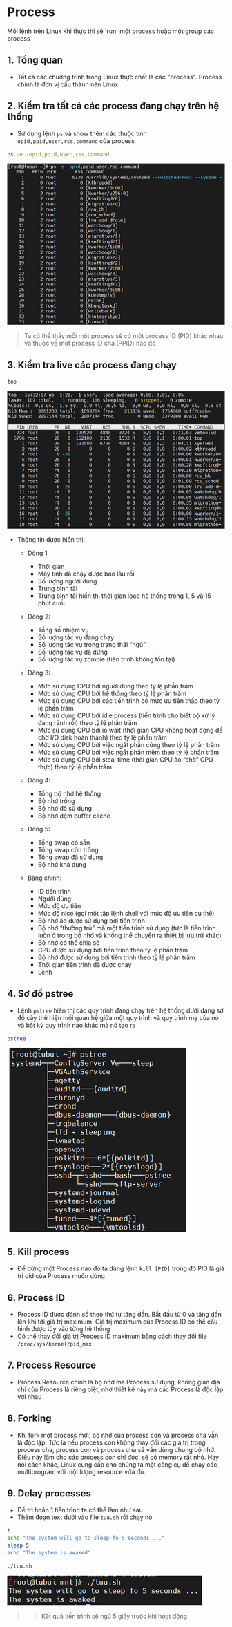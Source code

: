 # Process
Mỗi lệnh trên Linux khi thực thi sẽ 'run' một process hoặc một group các process
## 1. Tổng quan 
- Tất cả các chương trình trong Linux thực chất là các "process". Process chính là đơn vị cấu thành nên Linux
## 2. Kiểm tra tất cả các process đang chạy trên hệ thống
- Sử dụng lệnh `ps` và show thêm các thuộc tính `opid,ppid,user,rss,command` của process
```sh
ps -e -opid,ppid,user,rss,command
```

![](./images/ps.png)

> Ta có thể thấy mỗi một process sẽ có một process ID (PID) khác nhau và thuộc về một process ID cha (PPID) nào đó

## 3. Kiểm tra live các process đang chạy
```sh
top
```

![](./images/top.png)

- Thông tin được hiển thị:
	+ Dòng 1: 
		+ Thời gian
		+ Máy tính đã chạy được bao lâu rồi
		+ Số lượng người dùng
		+ Trung bình tải
		+ Trung bình tải hiển thị thời gian load hệ thống trong 1, 5 và 15 phút cuối.

	+ Dòng 2: 
		+ Tổng số nhiệm vụ
		+ Số lượng tác vụ đang chạy
		+ Số lượng tác vụ trong trạng thái “ngủ”
		+ Số lượng tác vụ đã dừng
		+ Số lượng tác vụ zombie (tiến trình không tồn tại)

	+ Dòng 3:
		+ Mức sử dụng CPU bởi người dùng theo tỷ lệ phần trăm
		+ Mức sử dụng CPU bởi hệ thống theo tỷ lệ phần trăm
		+ Mức sử dụng CPU bởi các tiến trình có mức ưu tiên thấp theo tỷ lệ phần trăm
		+ Mức sử dụng CPU bởi idle process (tiến trình cho biết bộ xử lý đang rảnh rỗi) theo tỷ lệ phần trăm
		+ Mức sử dụng CPU bởi io wait (thời gian CPU không hoạt động để chờ I/O disk hoàn thành) theo tỷ lệ phần trăm
		+ Mức sử dụng CPU bởi việc ngắt phần cứng theo tỷ lệ phần trăm
		+ Mức sử dụng CPU bởi việc ngắt phần mềm theo tỷ lệ phần trăm
		+ Mức sử dụng CPU bởi steal time (thời gian CPU ảo “chờ” CPU thực) theo tỷ lệ phần trăm

	+ Dòng 4:
		+ Tổng bộ nhớ hệ thống
		+ Bộ nhớ trống
		+ Bộ nhớ đã sử dụng
		+ Bộ nhớ đệm buffer cache

	+ Dòng 5: 
		+ Tổng swap có sẵn
		+ Tổng swap còn trống
		+ Tổng swap đã sử dụng
		+ Bộ nhớ khả dụng

	+ Bảng chính:
		+ ID tiến trình
		+ Người dùng
		+ Mức độ ưu tiên
		+ Mức độ nice (gọi một tập lệnh shell với mức độ ưu tiên cụ thể)
		+ Bộ nhớ ảo được sử dụng bởi tiến trình
		+ Bộ nhớ “thường trú” mà một tiến trình sử dụng (tức là tiến trình luôn ở trong bộ nhớ và không thể chuyển ra thiết bị lưu trữ khác)
		+ Bộ nhớ có thể chia sẻ
		+ CPU được sử dụng bởi tiến trình theo tỷ lệ phần trăm
		+ Bộ nhớ được sử dụng bởi tiến trình theo tỷ lệ phần trăm
		+ Thời gian tiến trình đã được chạy
		+ Lệnh

## 4. Sơ đồ pstree
- Lệnh `pstree` hiển thị các quy trình đang chạy trên hệ thống dưới dạng sơ đồ cây thể hiện mối quan hệ giữa một quy trình và quy trình mẹ của nó và bất kỳ quy trình nào khác mà nó tạo ra
```sh
pstree
```

![](./images/pstree.png)

## 5. Kill process
- Để dừng một Process nào đó ta dùng lệnh `kill [PID]` trong đó PID là giá trị oid của Process muốn dừng

## 6. Process ID
- Process ID được đánh số theo thứ tự tăng dần. Bắt đầu từ 0 và tăng dần lên khi tới giá trị maximum. Giá trị maximum của Process ID có thể cấu hình được tùy vào từng hệ thống
- Có thể thay đổi giá trị Process ID maximum bằng cách thay đổi file `/proc/sys/kernel/pid_max`

## 7. Process Resource
- Process Resource chính là bộ nhớ mà Process sử dụng, không gian địa chỉ của Process là riêng biệt, nhờ thiết kế này mà các Process là độc lập với nhau 
## 8. Forking 
- Khi fork một process mới, bộ nhớ của process con và process cha vẫn là độc lập. Tức là nếu process con không thay đổi các giá trị trong process cha, process con và process cha sẽ vẫn dùng chung bộ nhớ. Điều này làm cho các process con chỉ đọc, sẽ có memory rất nhỏ. Hay nói cách khác, Linux cung cấp cho chúng ta một công cụ để chạy các multiprogram với một lượng resource vửa đủ.
## 9. Delay processes
- Để trì hoãn 1 tiến trình ta có thể làm như sau
- Thêm đoạn text dưới vào file `tuu.sh` rồi chạy nó
```sh
!
echo "The system will go to sleep fo 5 seconds ..."
sleep 5
echo "The system is awaked"
```
```sh
./tuu.sh
```

![](./images/delayprocess.png)

>> Kết quả tiến trình sẽ ngủ 5 giây trước khi hoạt động